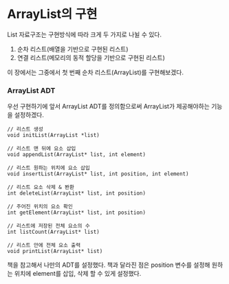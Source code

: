 # ArrayList의 구현

List 자료구조는 구현방식에 따라 크게 두 가지로 나뉠 수 있다.
1. 순차 리스트(배열을 기반으로 구현된 리스트)
2. 연결 리스트(메모리의 동적 할당을 기반으로 구현된 리스트)

이 장에서는 그중에서 첫 번째 순차 리스트(ArrayList)를 구현해보겠다.

### ArrayList ADT
우선 구현하기에 앞서 ArrayList ADT를 정의함으로써 ArrayList가 제공해야하는 기능을 설정하겠다.

```
// 리스트 생성
void initList(ArrayList *list)

// 리스트 맨 뒤에 요소 삽입
void appendList(ArrayList* list, int element)

// 리스트 원하는 위치에 요소 삽입
void insertList(ArrayList* list, int position, int element)

// 리스트 요소 삭제 & 봔환
int deleteList(ArrayList* list, int position)

// 주어진 위치의 요소 확인
int getElement(ArrayList* list, int position)

// 리스트에 저장된 전체 요소의 수
int listCount(ArrayList* list)

// 리스트 안에 전체 요소 출력
void printList(ArrayList* list)
```

책을 참고해서 나만의 ADT를 설정했다. 책과 달라진 점은 position 변수를 설정해 원하는 위치에 element를 삽입, 삭제 할 수 있게 설정했다.
